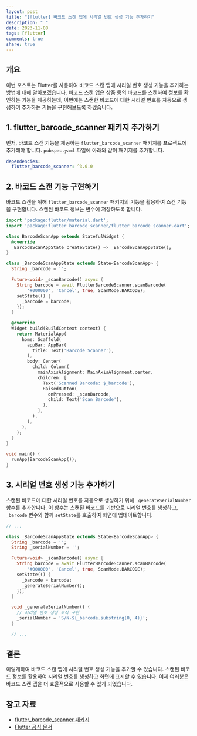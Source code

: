 ```yaml
---
layout: post
title: "[flutter] 바코드 스캔 앱에 시리얼 번호 생성 기능 추가하기"
description: " "
date: 2023-11-08
tags: [flutter]
comments: true
share: true
---
```


## 개요
이번 포스트는 Flutter를 사용하여 바코드 스캔 앱에 시리얼 번호 생성 기능을 추가하는 방법에 대해 알아보겠습니다. 바코드 스캔 앱은 상품 등의 바코드를 스캔하여 정보를 확인하는 기능을 제공하는데, 이번에는 스캔한 바코드에 대한 시리얼 번호를 자동으로 생성하여 추가하는 기능을 구현해보도록 하겠습니다.

## 1. flutter_barcode_scanner 패키지 추가하기
먼저, 바코드 스캔 기능을 제공하는 `flutter_barcode_scanner` 패키지를 프로젝트에 추가해야 합니다. `pubspec.yaml` 파일에 아래와 같이 패키지를 추가합니다.

```yaml
dependencies:
  flutter_barcode_scanner: ^3.0.0
```

## 2. 바코드 스캔 기능 구현하기
바코드 스캔을 위해 `flutter_barcode_scanner` 패키지의 기능을 활용하여 스캔 기능을 구현합니다. 스캔된 바코드 정보는 변수에 저장하도록 합니다.

```dart
import 'package:flutter/material.dart';
import 'package:flutter_barcode_scanner/flutter_barcode_scanner.dart';

class BarcodeScanApp extends StatefulWidget {
  @override
  _BarcodeScanAppState createState() => _BarcodeScanAppState();
}

class _BarcodeScanAppState extends State<BarcodeScanApp> {
  String _barcode = '';

  Future<void> _scanBarcode() async {
    String barcode = await FlutterBarcodeScanner.scanBarcode(
        '#000000', 'Cancel', true, ScanMode.BARCODE);
    setState(() {
      _barcode = barcode;
    });
  }

  @override
  Widget build(BuildContext context) {
    return MaterialApp(
      home: Scaffold(
        appBar: AppBar(
          title: Text('Barcode Scanner'),
        ),
        body: Center(
          child: Column(
            mainAxisAlignment: MainAxisAlignment.center,
            children: [
              Text('Scanned Barcode: $_barcode'),
              RaisedButton(
                onPressed: _scanBarcode,
                child: Text('Scan Barcode'),
              ),
            ],
          ),
        ),
      ),
    );
  }
}

void main() {
  runApp(BarcodeScanApp());
}
```

## 3. 시리얼 번호 생성 기능 추가하기
스캔된 바코드에 대한 시리얼 번호를 자동으로 생성하기 위해 `_generateSerialNumber` 함수를 추가합니다. 이 함수는 스캔된 바코드를 기반으로 시리얼 번호를 생성하고, `_barcode` 변수와 함께 `setState`를 호출하여 화면에 업데이트합니다.

```dart
// ...

class _BarcodeScanAppState extends State<BarcodeScanApp> {
  String _barcode = '';
  String _serialNumber = '';

  Future<void> _scanBarcode() async {
    String barcode = await FlutterBarcodeScanner.scanBarcode(
        '#000000', 'Cancel', true, ScanMode.BARCODE);
    setState(() {
      _barcode = barcode;
      _generateSerialNumber();
    });
  }

  void _generateSerialNumber() {
    // 시리얼 번호 생성 로직 구현
    _serialNumber = 'S/N-${_barcode.substring(0, 4)}';
  }

  // ...
```

## 결론
이렇게하여 바코드 스캔 앱에 시리얼 번호 생성 기능을 추가할 수 있습니다. 스캔된 바코드 정보를 활용하여 시리얼 번호를 생성하고 화면에 표시할 수 있습니다. 이제 여러분은 바코드 스캔 앱을 더 효율적으로 사용할 수 있게 되었습니다.

## 참고 자료
- [flutter_barcode_scanner 패키지](https://pub.dev/packages/flutter_barcode_scanner)
- [Flutter 공식 문서](https://flutter.dev/docs)